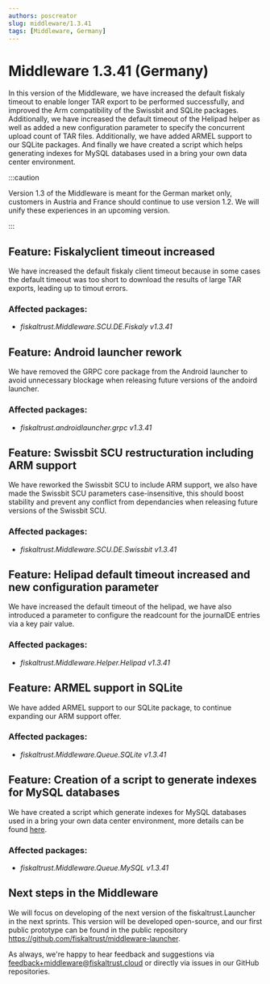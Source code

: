 ```yaml
---
authors: poscreator
slug: middleware/1.3.41
tags: [Middleware, Germany]
---
```


# Middleware 1.3.41 (Germany)
In this version of the Middleware, we have increased the default fiskaly timeout to enable longer TAR export to be performed successfully, and improved the Arm compatibility of the Swissbit and SQLite packages. Additionally, we have increased the default timeout of the Helipad helper as well as added a new configuration parameter to specify the concurrent upload count of TAR files.
Additionally, we have added ARMEL support to our SQLite packages. And finally we have created a script which helps generating indexes for MySQL databases used in a bring your own data center environment.

<!--truncate-->

:::caution

Version 1.3 of the Middleware is meant for the German market only, customers in Austria and France should continue to use version 1.2. We will unify these experiences in an upcoming version.

:::

## Feature: Fiskalyclient timeout increased
We have increased the default fiskaly client timeout because in some cases the default timeout was too short to download the results of large TAR exports, leading up to timout errors.

### Affected packages:

- _fiskaltrust.Middleware.SCU.DE.Fiskaly v1.3.41_

## Feature: Android launcher rework
We have removed the GRPC core package from the Android launcher to avoid unnecessary blockage when releasing future versions of the andoird launcher.

### Affected packages:
- _fiskaltrust.androidlauncher.grpc v1.3.41_

## Feature: Swissbit SCU restructuration including ARM support

We have reworked the Swissbit SCU to include ARM support, we also have made the Swissbit SCU parameters case-insensitive, this should boost stability and prevent any conflict from dependancies when releasing future versions of the Swissbit SCU.

### Affected packages:
- _fiskaltrust.Middleware.SCU.DE.Swissbit v1.3.41_

## Feature: Helipad default timeout increased and new configuration parameter
We have increased the default timeout of the helipad, we have also introduced a parameter to configure the readcount for the journalDE entries via a key pair value.

### Affected packages:
- _fiskaltrust.Middleware.Helper.Helipad v1.3.41_

## Feature: ARMEL support in SQLite 
We have added ARMEL support to our SQLite package, to continue expanding our ARM support offer.

### Affected packages:
- _fiskaltrust.Middleware.Queue.SQLite v1.3.41_

## Feature: Creation of a script to generate indexes for MySQL databases
We have created a script which generate indexes for MySQL databases used in a bring your own data center environment, more details can be found [here](https://github.com/fiskaltrust/product-de-bring-your-own-datacenter/issues/69).

### Affected packages:
- _fiskaltrust.Middleware.Queue.MySQL v1.3.41_

## Next steps in the Middleware
We will focus on developing of the next version of the fiskaltrust.Launcher in the next sprints.
This version will be developed open-source, and our first public prototype can be found in the public repository https://github.com/fiskaltrust/middleware-launcher.

As always, we're happy to hear feedback and suggestions via [feedback+middleware@fiskaltrust.cloud](mailto:feedback+middleware@fiskaltrust.cloud) or directly via issues in our GitHub repositories.